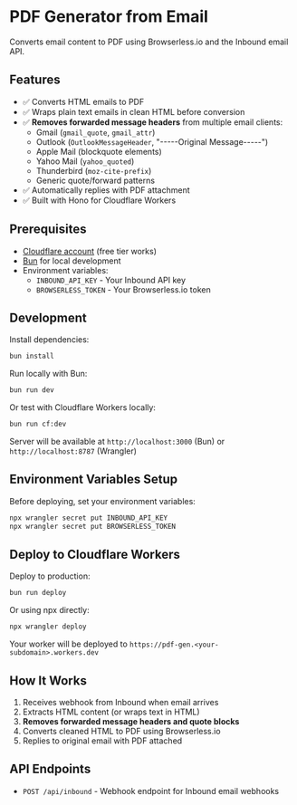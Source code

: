 # PDF Generator from Email

Converts email content to PDF using Browserless.io and the Inbound email API.

## Features

- ✅ Converts HTML emails to PDF
- ✅ Wraps plain text emails in clean HTML before conversion
- ✅ **Removes forwarded message headers** from multiple email clients:
  - Gmail (`gmail_quote`, `gmail_attr`)
  - Outlook (`OutlookMessageHeader`, "-----Original Message-----")
  - Apple Mail (blockquote elements)
  - Yahoo Mail (`yahoo_quoted`)
  - Thunderbird (`moz-cite-prefix`)
  - Generic quote/forward patterns
- ✅ Automatically replies with PDF attachment
- ✅ Built with Hono for Cloudflare Workers

## Prerequisites

- [Cloudflare account](https://dash.cloudflare.com/sign-up) (free tier works)
- [Bun](https://bun.sh) for local development
- Environment variables:
  - `INBOUND_API_KEY` - Your Inbound API key
  - `BROWSERLESS_TOKEN` - Your Browserless.io token

## Development

Install dependencies:
```bash
bun install
```

Run locally with Bun:
```bash
bun run dev
```

Or test with Cloudflare Workers locally:
```bash
bun run cf:dev
```

Server will be available at `http://localhost:3000` (Bun) or `http://localhost:8787` (Wrangler)

## Environment Variables Setup

Before deploying, set your environment variables:

```bash
npx wrangler secret put INBOUND_API_KEY
npx wrangler secret put BROWSERLESS_TOKEN
```

## Deploy to Cloudflare Workers

Deploy to production:
```bash
bun run deploy
```

Or using npx directly:
```bash
npx wrangler deploy
```

Your worker will be deployed to `https://pdf-gen.<your-subdomain>.workers.dev`

## How It Works

1. Receives webhook from Inbound when email arrives
2. Extracts HTML content (or wraps text in HTML)
3. **Removes forwarded message headers and quote blocks**
4. Converts cleaned HTML to PDF using Browserless.io
5. Replies to original email with PDF attached

## API Endpoints

- `POST /api/inbound` - Webhook endpoint for Inbound email webhooks
